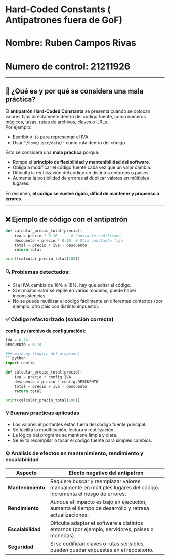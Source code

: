 # Hard-Coded Constants ( Antipatrones fuera de GoF)
# Nombre: Ruben Campos Rivas
# Numero de control: 21211926
---

## 🧩 ¿Qué es y por qué se considera una mala práctica?
El **antipatrón Hard-Coded Constants** se presenta cuando se colocan valores fijos directamente dentro del código fuente, como números mágicos, tasas, rutas de archivos, claves o URLs.  
Por ejemplo:  
- Escribir `0.16` para representar el IVA.  
- Usar `"/home/user/data/"` como ruta dentro del código.  

Esto se considera una **mala práctica** porque:
- Rompe el **principio de flexibilidad y mantenibilidad del software**.  
- Obliga a modificar el código fuente cada vez que un valor cambia.  
- Dificulta la reutilización del código en distintos entornos o países.  
- Aumenta la posibilidad de errores al duplicar valores en múltiples lugares.  

En resumen, **el código se vuelve rígido, difícil de mantener y propenso a errores**.

---

## ❌ Ejemplo de código con el antipatrón
```python
def calcular_precio_total(precio):
    iva = precio * 0.16      # Constante codificada
    descuento = precio * 0.10  # Otra constante fija
    total = precio + iva - descuento
    return total

print(calcular_precio_total(100))
```
### 🔍 Problemas detectados:
- Si el IVA cambia de 16% a 18%, hay que editar el código.  
- Si el mismo valor se repite en varios módulos, puede haber inconsistencias.  
- No se puede reutilizar el código fácilmente en diferentes contextos (por ejemplo, otro país con distinto impuesto).  

### ✅ Código refactorizado (solución correcta)

**config.py (archivo de configuración):**
```python
IVA = 0.16
DESCUENTO = 0.10

### main.py (lógica del programa)
```python
import config

def calcular_precio_total(precio):
    iva = precio * config.IVA
    descuento = precio * config.DESCUENTO
    total = precio + iva - descuento
    return total

print(calcular_precio_total(100))
```
### 💡 Buenas prácticas aplicadas
- Los valores importantes están fuera del código fuente principal.  
- Se facilita la modificación, lectura y reutilización.  
- La lógica del programa se mantiene limpia y clara.  
- Se evita recompilar o tocar el código fuente para simples cambios.  

### ⚙️ Análisis de efectos en mantenimiento, rendimiento y escalabilidad
| **Aspecto**      | **Efecto negativo del antipatrón** |
|------------------|-----------------------------------|
| **Mantenimiento** | Requiere buscar y reemplazar valores manualmente en múltiples lugares del código. Incrementa el riesgo de errores. |
| **Rendimiento**   | Aunque el impacto es bajo en ejecución, aumenta el tiempo de desarrollo y retrasa actualizaciones. |
| **Escalabilidad** | Dificulta adaptar el software a distintos entornos (por ejemplo, servidores, países o monedas). |
| **Seguridad**     | Si se codifican claves o rutas sensibles, pueden quedar expuestas en el repositorio. |
